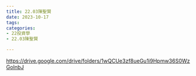 ```yaml
---
title: 22.03陳聖賢
date: 2023-10-17
tags: 
categories:
- 22投資學
- 22.03陳聖賢

---
```

https://drive.google.com/drive/folders/1wQCUe3zf8ueGu1i9Hpmw36S0WzGoInbJ
